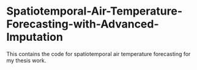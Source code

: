 # Spatiotemporal-Air-Temperature-Forecasting-with-Advanced-Imputation
This contains the code for spatiotemporal air temperature forecasting for my thesis work.
